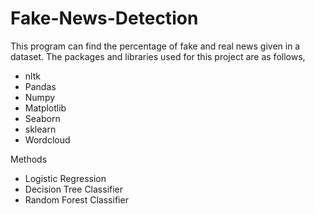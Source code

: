 # Fake-News-Detection
This program can find the percentage of fake and real news given in a dataset. 
The packages and libraries used for this project are as follows,
 - nltk
 - Pandas
 - Numpy
 - Matplotlib
 - Seaborn
 - sklearn
 - Wordcloud

</B> Methods </B>
 - Logistic Regression
 - Decision Tree Classifier
 - Random Forest Classifier

